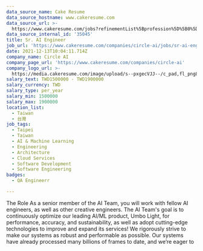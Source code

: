 ```yaml
---
data_source_name: Cake Resume
data_source_hostname: www.cakeresume.com
data_source_url: >-
  https://www.cakeresume.com/jobs?refinementList%5Bprofession%5D%5B0%5D=engineering_qa-engineer&refinementList%5Bsalary_currency%5D=TWD&range%5Bsalary_range%5D%5Bmin%5D=800096
data_source_internal_id: '35045'
title: Sr. AI Engineer
job_url: 'https://www.cakeresume.com/companies/circle-ai/jobs/sr-ai-engineer-05fc03'
date: 2021-12-13T10:04:11.714Z
company_name: Circle AI
company_page_url: 'https://www.cakeresume.com/companies/circle-ai'
company_logo_url: >-
  https://media.cakeresume.com/image/upload/s--pxgecVJJ--/c_pad,fl_png8,h_200,w_200/v1647844850/gcto8rhhj9wmttku8gid.png
salary_text: TWD1500000 - TWD1900000
salary_currency: TWD
salary_type: per_year
salary_min: 1500000
salary_max: 1900000
location_list:
  - Taiwan
  - 台灣
job_tags:
  - Taipei
  - Taiwan
  - AI & Machine Learning
  - Engineering
  - Architecture
  - Cloud Services
  - Software Development
  - Software Engineering
badges:
  - QA Engineerr

---
```


The Role As a senior member of the AI Team, you will work with fellow AI engineers, as well as other creative engineers. The AI Team's goal is to continuously optimize our leading AI/ML product, Umbo Light, for performance, accuracy, and sustainability, as well as adopt cutting-edge technologies to improve and expand its services! We rigorously strive to make our systems as robust and performable as possible. Our systems have already processed many billions of frames to date, and we’re eager to 